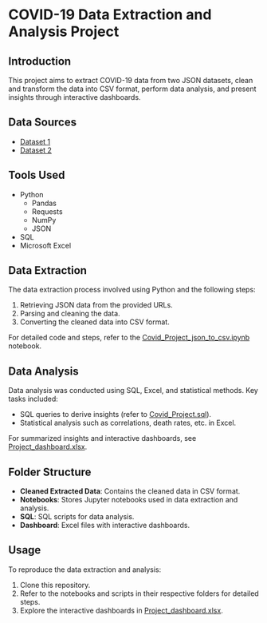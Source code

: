 # COVID-19 Data Extraction and Analysis Project

## Introduction

This project aims to extract COVID-19 data from two JSON datasets, clean and transform the data into CSV format, perform data analysis, and present insights through interactive dashboards.

## Data Sources

- [Dataset 1](https://data.covid19india.org/v4/min/data.min.json)
- [Dataset 2](https://data.covid19india.org/v4/min/timeseries.min.json)

## Tools Used

- Python
  - Pandas
  - Requests
  - NumPy
  - JSON
- SQL
- Microsoft Excel

## Data Extraction

The data extraction process involved using Python and the following steps:
1. Retrieving JSON data from the provided URLs.
2. Parsing and cleaning the data.
3. Converting the cleaned data into CSV format.

For detailed code and steps, refer to the [Covid_Project_json_to_csv.ipynb](Covid_Project_json_to_csv.ipynb) notebook.

## Data Analysis

Data analysis was conducted using SQL, Excel, and statistical methods. Key tasks included:
- SQL queries to derive insights (refer to [Covid_Project.sql](Covid_Project.sql)).
- Statistical analysis such as correlations, death rates, etc. in Excel.

For summarized insights and interactive dashboards, see [Project_dashboard.xlsx](Project_dashboard.xlsx).

## Folder Structure

- **Cleaned Extracted Data**: Contains the cleaned data in CSV format.
- **Notebooks**: Stores Jupyter notebooks used in data extraction and analysis.
- **SQL**: SQL scripts for data analysis.
- **Dashboard**: Excel files with interactive dashboards.

## Usage

To reproduce the data extraction and analysis:
1. Clone this repository.
2. Refer to the notebooks and scripts in their respective folders for detailed steps.
3. Explore the interactive dashboards in [Project_dashboard.xlsx](Project_dashboard.xlsx).
